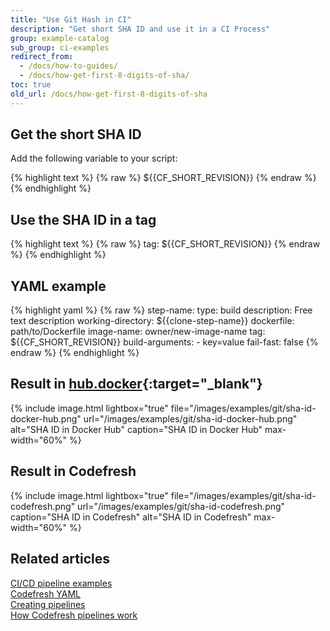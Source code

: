 ```yaml
---
title: "Use Git Hash in CI"
description: "Get short SHA ID and use it in a CI Process"
group: example-catalog
sub_group: ci-examples
redirect_from:
  - /docs/how-to-guides/
  - /docs/how-get-first-8-digits-of-sha/
toc: true
old_url: /docs/how-get-first-8-digits-of-sha
---
```


## Get the short SHA ID
Add the following variable to your script:

{% highlight text %}
{% raw %}
${{CF_SHORT_REVISION}} 
{% endraw %}
{% endhighlight %}


## Use the SHA ID in a tag


{% highlight text %}
{% raw %}
tag: ${{CF_SHORT_REVISION}} 
{% endraw %}
{% endhighlight %}


## YAML example

{% highlight yaml %}
{% raw %}
step-name:
  type: build
  description: Free text description
  working-directory: ${{clone-step-name}}
  dockerfile: path/to/Dockerfile
  image-name: owner/new-image-name
  tag: ${{CF_SHORT_REVISION}}
  build-arguments:
    - key=value
  fail-fast: false 
{% endraw %}
{% endhighlight %}

## Result in [hub.docker](https://hub.docker.com){:target="_blank"}

{% include image.html 
lightbox="true" 
file="/images/examples/git/sha-id-docker-hub.png" 
url="/images/examples/git/sha-id-docker-hub.png"
alt="SHA ID in Docker Hub"
caption="SHA ID in Docker Hub"
max-width="60%"
%}

## Result in Codefresh

{% include image.html 
lightbox="true" 
file="/images/examples/git/sha-id-codefresh.png" 
url="/images/examples/git/sha-id-codefresh.png"
caption="SHA ID in Codefresh"
alt="SHA ID in Codefresh"
max-width="60%"
%}


## Related articles 
[CI/CD pipeline examples]({{site.baseurl}}/docs/example-catalog/examples/#ci-examples)  
[Codefresh YAML]({{site.baseurl}}/docs/pipelines/what-is-the-codefresh-yaml/)    
[Creating pipelines]({{site.baseurl}}/docs/pipelines/pipelines/)  
[How Codefresh pipelines work]({{site.baseurl}}/docs/pipelines/introduction-to-codefresh-pipelines/)  